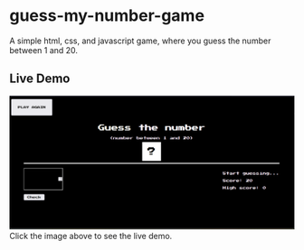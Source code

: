# guess-my-number-game
A simple html, css, and javascript game, where you guess the number between 1 and 20.
## Live Demo
[![live DEMO](https://github.com/Selalelo/guess-my-number-game/blob/main/DEMO.png)](https://selalelo.github.io/guess-my-number-game/)
Click the image above to see the live demo.

